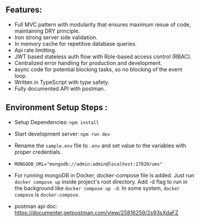 ## Features:

- Full MVC pattern with modularity that ensures maximum resue of code, maintaining DRY principle.
- Iron strong server side validation.
- In memory cache for repetitive database queries.
- Api rate limitting.
- JWT based stateless auth flow with Role-based access control (RBAC).
- Centralized error handling for production and development.
- async code for potential blocking tasks, so no blocking of the event loop.
- Written in TypeScript with type safety.
- Fully documented API with postman.

## Environment Setup Steps :

- Setup Dependencies: `npm install`

- Start development server: `npm run dev`

- Rename the `sample.env` file to `.env` and set value to the variables with proper credentials.

- `MONGODB_URL="mongodb://admin:admin@localhost:27020/ums"`

- For running mongoDB in Docker, docker-compose file is added. Just run `docker compose up` inside project's root directory. Add -d flag to run in the background like `docker compose up -d`. In some system, `docker compose` is `docker-compose`.
- postman api doc: https://documenter.getpostman.com/view/25816259/2s93sXdaFZ

